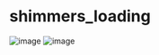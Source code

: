 # shimmers_loading

![image](https://user-images.githubusercontent.com/55737606/148529842-ac661a10-0300-4102-bc6c-9d3d02cde271.png)
![image](https://user-images.githubusercontent.com/55737606/148529895-0c0083f9-a871-4299-a575-d39df2c75b04.png)
